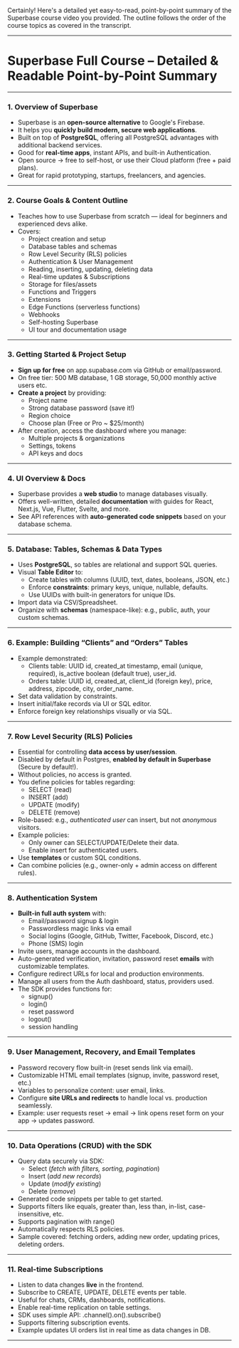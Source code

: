 Certainly! Here's a detailed yet easy-to-read, point-by-point summary of the Superbase course video you provided. The outline follows the order of the course topics as covered in the transcript.

---

# Superbase Full Course – Detailed & Readable Point-by-Point Summary

---

### 1. Overview of Superbase
- Superbase is an **open-source alternative** to Google's Firebase.
- It helps you **quickly build modern, secure web applications**.
- Built on top of **PostgreSQL**, offering all PostgreSQL advantages with additional backend services.
- Good for **real-time apps**, instant APIs, and built-in Authentication.
- Open source → free to self-host, or use their Cloud platform (free + paid plans).
- Great for rapid prototyping, startups, freelancers, and agencies.

---

### 2. Course Goals & Content Outline
- Teaches how to use Superbase from scratch — ideal for beginners and experienced devs alike.
- Covers: 
  - Project creation and setup
  - Database tables and schemas
  - Row Level Security (RLS) policies
  - Authentication & User Management
  - Reading, inserting, updating, deleting data
  - Real-time updates & Subscriptions
  - Storage for files/assets
  - Functions and Triggers
  - Extensions
  - Edge Functions (serverless functions)
  - Webhooks
  - Self-hosting Superbase
  - UI tour and documentation usage

---

### 3. Getting Started & Project Setup
- **Sign up for free** on app.supabase.com via GitHub or email/password.
- On free tier: 500 MB database, 1 GB storage, 50,000 monthly active users etc.
- **Create a project** by providing:
  - Project name
  - Strong database password (save it!)
  - Region choice
  - Choose plan (Free or Pro ~ $25/month)
- After creation, access the dashboard where you manage:
  - Multiple projects & organizations
  - Settings, tokens
  - API keys and docs

---

### 4. UI Overview & Docs
- Superbase provides a **web studio** to manage databases visually.
- Offers well-written, detailed **documentation** with guides for React, Next.js, Vue, Flutter, Svelte, and more.
- See API references with **auto-generated code snippets** based on your database schema.

---

### 5. Database: Tables, Schemas & Data Types
- Uses **PostgreSQL**, so tables are relational and support SQL queries.
- Visual **Table Editor** to:
  - Create tables with columns (UUID, text, dates, booleans, JSON, etc.)
  - Enforce **constraints**: primary keys, unique, nullable, defaults.
  - Use UUIDs with built-in generators for unique IDs.
- Import data via CSV/Spreadsheet.
- Organize with **schemas** (namespace-like): e.g., public, auth, your custom schemas.

---

### 6. Example: Building “Clients” and “Orders” Tables
- Example demonstrated:
  - Clients table: UUID id, created_at timestamp, email (unique, required), is_active boolean (default true), user_id.
  - Orders table: UUID id, created_at, client_id (foreign key), price, address, zipcode, city, order_name.
- Set data validation by constraints.
- Insert initial/fake records via UI or SQL editor.
- Enforce foreign key relationships visually or via SQL.

---

### 7. Row Level Security (RLS) Policies
- Essential for controlling **data access by user/session**.
- Disabled by default in Postgres, **enabled by default in Superbase** (Secure by default!).
- Without policies, no access is granted.
- You define policies for tables regarding:
  - SELECT (read)
  - INSERT (add)
  - UPDATE (modify)
  - DELETE (remove)
- Role-based: e.g., *authenticated user* can insert, but not *anonymous* visitors.
- Example policies:
  - Only owner can SELECT/UPDATE/Delete their data.
  - Enable insert for authenticated users.
- Use **templates** or custom SQL conditions.
- Can combine policies (e.g., owner-only + admin access on different rules).

---

### 8. Authentication System
- **Built-in full auth system** with:
  - Email/password signup & login
  - Passwordless magic links via email
  - Social logins (Google, GitHub, Twitter, Facebook, Discord, etc.)
  - Phone (SMS) login
- Invite users, manage accounts in the dashboard.
- Auto-generated verification, invitation, password reset **emails** with customizable templates.
- Configure redirect URLs for local and production environments.
- Manage all users from the Auth dashboard, status, providers used.
- The SDK provides functions for:
  - signup()
  - login()
  - reset password
  - logout()
  - session handling

---

### 9. User Management, Recovery, and Email Templates
- Password recovery flow built-in (reset sends link via email).
- Customizable HTML email templates (signup, invite, password reset, etc.)
- Variables to personalize content: user email, links.
- Configure **site URLs and redirects** to handle local vs. production seamlessly.
- Example: user requests reset → email → link opens reset form on your app → updates password.

---

### 10. Data Operations (CRUD) with the SDK
- Query data securely via SDK:
  - Select (*fetch with filters, sorting, pagination*)
  - Insert (*add new records*)
  - Update (*modify existing*)
  - Delete (*remove*)
- Generated code snippets per table to get started.
- Supports filters like equals, greater than, less than, in-list, case-insensitive, etc.
- Supports pagination with range()
- Automatically respects RLS policies.
- Sample covered: fetching orders, adding new order, updating prices, deleting orders.

---

### 11. Real-time Subscriptions
- Listen to data changes **live** in the frontend.
- Subscribe to CREATE, UPDATE, DELETE events per table.
- Useful for chats, CRMs, dashboards, notifications.
- Enable real-time replication on table settings.
- SDK uses simple API: .channel().on().subscribe()
- Supports filtering subscription events.
- Example updates UI orders list in real time as data changes in DB.

---

